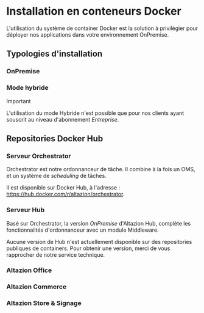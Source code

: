 # Installation en conteneurs Docker

L'utilisation du système de container Docker est la solution à privilégier pour déployer nos applications dans votre environnement OnPremise.

## Typologies d'installation

### OnPremise

### Mode hybride

> [!IMPORTANT]
> L'utilisation du mode Hybride n'est possible que pour nos clients ayant souscrit au niveau d'abonnement _Entreprise_.

## Repositories Docker Hub

### Serveur Orchestrator

Orchestrator est notre ordonnanceur de tâche. Il combine à la fois un OMS, et un système de _scheduling_ de tâches.

Il est disponible sur Docker Hub, à l'adresse : https://hub.docker.com/r/altazion/orchestrator.

### Serveur Hub

Basé sur Orchestrator, la version _OnPremise_ d'Altazion Hub, complète les fonctionnalités d'ordonnanceur avec un module Middleware.

Aucune version de Hub n'est actuellement disponible sur des repositories publiques de containers. Pour obtenir une version, merci de vous rapprocher de notre service technique.

### Altazion Office

### Altazion Commerce

### Altazion Store & Signage